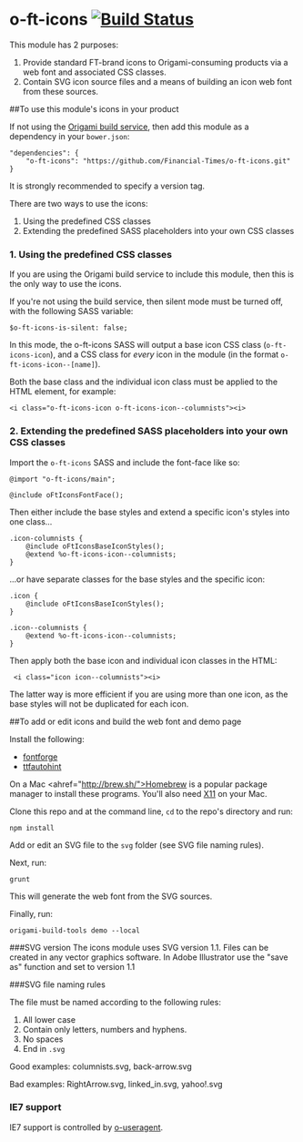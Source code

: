 o-ft-icons  [![Build Status](https://travis-ci.org/Financial-Times/o-ft-icons.png?branch=master)](https://travis-ci.org/Financial-Times/o-ft-icons)
==========

This module has 2 purposes:

1. Provide standard FT-brand icons to Origami-consuming products via a web font and associated CSS classes.
2. Contain SVG icon source files and a means of building an icon web font from these sources.


##To use this module's icons in your product

If not using the [Origami build service](http://financial-times.github.io/ft-origami/docs/developer-guide/build-service/), then add this module as a dependency in your `bower.json`:

    "dependencies": {
        "o-ft-icons": "https://github.com/Financial-Times/o-ft-icons.git"
    }

It is strongly recommended to specify a version tag.

There are two ways to use the icons:

1. Using the predefined CSS classes
2. Extending the predefined SASS placeholders into your own CSS classes

### 1. Using the predefined CSS classes

If you are using the Origami build service to include this module, then this is the only way to use the icons.

If you're not using the build service, then silent mode must be turned off, with the following SASS variable:

    $o-ft-icons-is-silent: false;
    
In this mode, the o-ft-icons SASS will output a base icon CSS class (`o-ft-icons-icon`), and a CSS class for _every_ icon in the module (in the format `o-ft-icons-icon--[name]`).

Both the base class and the individual icon class must be applied to the HTML element, for example:

    <i class="o-ft-icons-icon o-ft-icons-icon--columnists"><i>
    
### 2. Extending the predefined SASS placeholders into your own CSS classes

Import the `o-ft-icons` SASS and include the font-face like so:

    @import "o-ft-icons/main";

    @include oFtIconsFontFace();

Then either include the base styles and extend a specific icon's styles into one class...

    .icon-columnists {
        @include oFtIconsBaseIconStyles();
        @extend %o-ft-icons-icon--columnists;
    }

...or have separate classes for the base styles and the specific icon: 

    .icon {
        @include oFtIconsBaseIconStyles();
    }

    .icon--columnists {
        @extend %o-ft-icons-icon--columnists;
    }

Then apply both the base icon and individual icon classes in the HTML:

     <i class="icon icon--columnists"><i>

The latter way is more efficient if you are using more than one icon, as the base styles will not be duplicated for each icon.


##To add or edit icons and build the web font and demo page

Install the following:

* [fontforge](http://fontforge.org/)
* [ttfautohint](http://www.freetype.org/ttfautohint/#download)

On a Mac <ahref="http://brew.sh/">Homebrew</a> is a popular package manager to install these programs. You'll also need <a href="http://support.apple.com/kb/ht5293">X11</a> on your Mac.


Clone this repo and at the command line, `cd` to the repo's directory and run:

    npm install

Add or edit an SVG file to the `svg` folder (see SVG file naming rules).

Next, run:

    grunt

This will generate the web font from the SVG sources.

Finally, run:

    origami-build-tools demo --local

###SVG version
The icons module uses SVG version 1.1. Files can be created in any vector graphics software. In Adobe Illustrator use the "save as" function and set to version 1.1

###SVG file naming rules

The file must be named according to the following rules:

1. All lower case
2. Contain only letters, numbers and hyphens.
3. No spaces
4. End in `.svg`

Good examples: columnists.svg, back-arrow.svg

Bad examples: RightArrow.svg, linked_in.svg, yahoo!.svg

### IE7 support

IE7 support is controlled by [o-useragent](https://github.com/Financial-Times/o-useragent).
    
